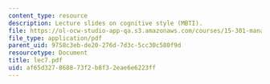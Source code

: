 ```yaml
---
content_type: resource
description: Lecture slides on cognitive style (MBTI).
file: https://ol-ocw-studio-app-qa.s3.amazonaws.com/courses/15-301-managerial-psychology-fall-2006/af65d327868873f2b8f32eae6e6223ff_lec7.pdf
file_type: application/pdf
parent_uid: 9758c3eb-de20-276d-7d3c-5cc30c580f9d
resourcetype: Document
title: lec7.pdf
uid: af65d327-8688-73f2-b8f3-2eae6e6223ff
---
```

